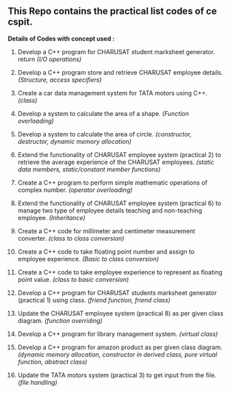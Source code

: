 ## This Repo contains the practical list codes of ce cspit.

**Details of Codes with concept used :**

1. Develop a C++ program for CHARUSAT student marksheet generator.   return
   *(I/O operations)*

3. Develop a C++ program store and retrieve CHARUSAT employee details.
   *(Structure, access specifiers)*

5. Create a car data management system for TATA motors using C++.
   *(class)*

7. Develop a system to calculate the area of a shape.
   *(Function overloading)*

9. Develop a system to calculate the area of circle.
   *(constructor, destructor, dynamic memory allocation)*

11. Extend the functionality of CHARUSAT employee system (practical 2) to retrieve the average experience of the CHARUSAT employees.
  *(static data members, static/constant member functions)*

12. Create a C++ program to perform simple mathematic operations of complex number.
  *(operator overloading)*

13. Extend the functionality of CHARUSAT employee system (practical 6) to manage two type of employee details teaching and non-teaching employee. 
  *(Inheritance)*

14. Create a C++ code for millimeter and centimeter measurement converter.
  *(class to class conversion)*

15. Create a C++ code to take floating point number and assign to employee experience. 
  *(Basic to class conversion)*

16. Create a C++ code to take employee experience to represent as floating point value. 
  *(class to basic conversion)*

17. Develop a C++ program for CHARUSAT students marksheet generator (practical 1) using class.
  *(friend function, friend class)*

18. Update the CHARUSAT employee system (practical 8) as per given class diagram. 
  *(function overriding)*

19. Develop a C++ program for library management system. 
  *(virtual class)*

20. Develop a C++ program for amazon product as per given class diagram.
  *(dynamic memory allocation, constructor in derived class, pure virtual function, abstract class)*

21. Update the TATA motors system (practical 3) to get input from the file.
  *(file handling)*
